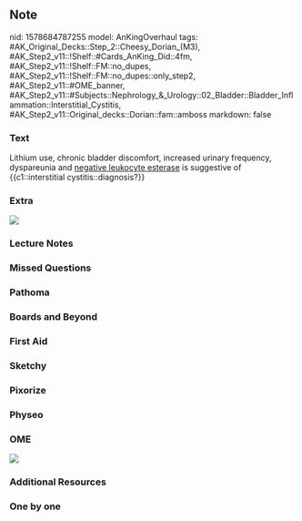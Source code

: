 ## Note
nid: 1578684787255
model: AnKingOverhaul
tags: #AK_Original_Decks::Step_2::Cheesy_Dorian_(M3), #AK_Step2_v11::!Shelf::#Cards_AnKing_Did::4fm, #AK_Step2_v11::!Shelf::FM::no_dupes, #AK_Step2_v11::!Shelf::FM::no_dupes::only_step2, #AK_Step2_v11::#OME_banner, #AK_Step2_v11::#Subjects::Nephrology_&_Urology::02_Bladder::Bladder_Inflammation::Interstitial_Cystitis, #AK_Step2_v11::Original_decks::Dorian::fam::amboss
markdown: false

### Text
Lithium use, chronic bladder discomfort, increased urinary
frequency, dyspareunia and <u>negative leukocyte esterase</u> is
suggestive of {{c1::interstitial cystitis::diagnosis?}}

### Extra
<img src="paste-0a71f3832d54cc2c48ab14e6a09a0ba5caef2d66.jpg">

### Lecture Notes


### Missed Questions


### Pathoma


### Boards and Beyond


### First Aid


### Sketchy


### Pixorize


### Physeo


### OME
<div class="ome-widget">
  <a href="https://onlinemeded.org?ref=anki"><img src=
  "_OME_AnkiFlashcards_General_3.png"></a>
</div>

### Additional Resources


### One by one

